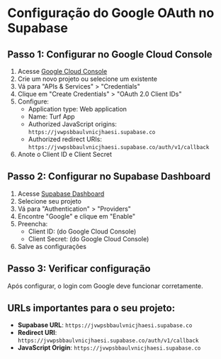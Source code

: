 # Configuração do Google OAuth no Supabase

## Passo 1: Configurar no Google Cloud Console

1. Acesse [Google Cloud Console](https://console.cloud.google.com/)
2. Crie um novo projeto ou selecione um existente
3. Vá para "APIs & Services" > "Credentials"
4. Clique em "Create Credentials" > "OAuth 2.0 Client IDs"
5. Configure:
   - Application type: Web application
   - Name: Turf App
   - Authorized JavaScript origins: `https://jvwpsbbaulvnicjhaesi.supabase.co`
   - Authorized redirect URIs: `https://jvwpsbbaulvnicjhaesi.supabase.co/auth/v1/callback`
6. Anote o Client ID e Client Secret

## Passo 2: Configurar no Supabase Dashboard

1. Acesse [Supabase Dashboard](https://supabase.com/dashboard)
2. Selecione seu projeto
3. Vá para "Authentication" > "Providers"
4. Encontre "Google" e clique em "Enable"
5. Preencha:
   - Client ID: (do Google Cloud Console)
   - Client Secret: (do Google Cloud Console)
6. Salve as configurações

## Passo 3: Verificar configuração

Após configurar, o login com Google deve funcionar corretamente.

## URLs importantes para o seu projeto:

- **Supabase URL**: `https://jvwpsbbaulvnicjhaesi.supabase.co`
- **Redirect URI**: `https://jvwpsbbaulvnicjhaesi.supabase.co/auth/v1/callback`
- **JavaScript Origin**: `https://jvwpsbbaulvnicjhaesi.supabase.co` 